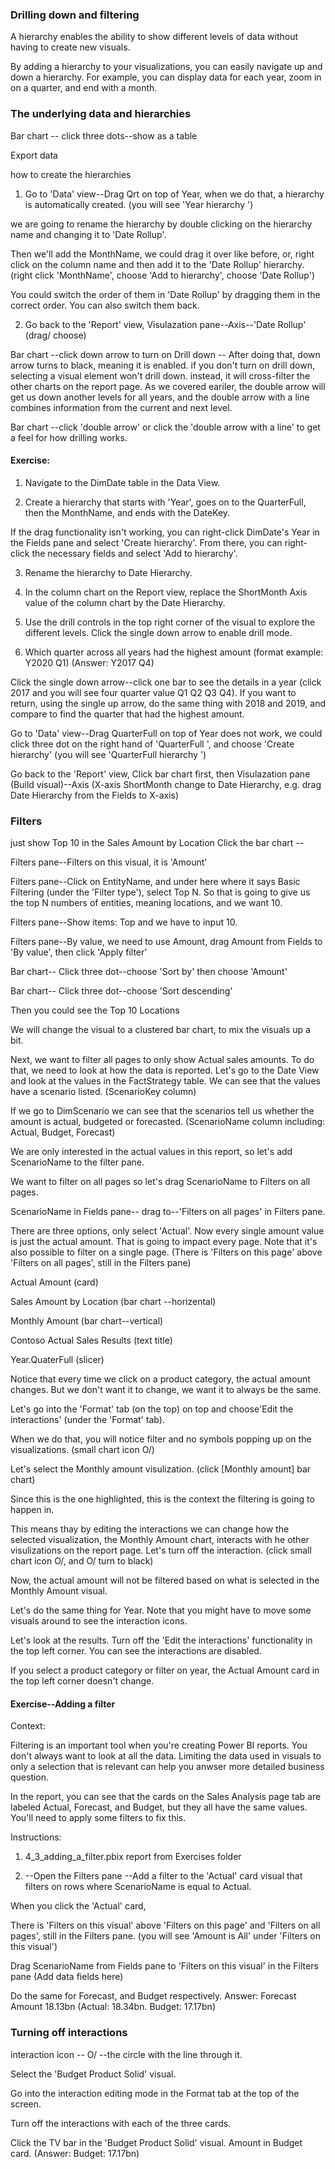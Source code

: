 ### Drilling down and filtering
A hierarchy enables the ability to show different levels of data without having to create new visuals.

By adding a hierarchy to your visualizations, you can easily navigate up and down a hierarchy. For example, you can display data for each year, zoom in on a quarter, and end with a month.


### The underlying data and hierarchies
Bar chart -- click three dots--show as a table

Export data

how to create the hierarchies

1. Go to 'Data' view--Drag Qrt on top of Year, when we do that,  a hierarchy is automatically created. (you will see 'Year hierarchy ')

we are going to rename the hierarchy by double clicking on the hierarchy name and changing it to 'Date Rollup'.

Then we'll add the MonthName, we could drag it over like before, or, right click on the column name and then add it to the 'Date Rollup' hierarchy. (right click 'MonthName', choose 'Add to hierarchy', choose 'Date Rollup')

You could switch the order of them in 'Date Rollup' by dragging them in the correct order. You can also switch them back.

2. Go back to the 'Report' view, Visulazation pane--Axis--'Date Rollup' (drag/ choose)

Bar chart --click down arrow to turn on Drill down -- After doing that, down arrow turns to black, meaning it is enabled. if you don't turn on drill down, selecting a visual element won't drill down. instead, it will cross-filter the other charts on the report page. As we covered eariler, the double arrow will get us down another levels for all years, and the double arrow with a line combines information from the current and next level.

Bar chart --click 'double arrow'  or click the 'double arrow with a line' to get a feel for how drilling works.

#### Exercise:
1. Navigate to the DimDate table in the Data View.

2. Create a hierarchy that starts with 'Year', goes on to the QuarterFull, then the MonthName, and ends with the DateKey.

If the drag functionality isn't working, you can right-click DimDate's Year in the Fields pane and select 'Create hierarchy'. From there, you can right-click the necessary fields and select 'Add to hierarchy'.

3. Rename the hierarchy to Date Hierarchy.

4. In the column chart on the Report view, replace the ShortMonth Axis value of the column chart by the Date Hierarchy.

5. Use the drill controls in the top right corner of the visual to explore the different levels. Click the single down arrow to enable drill mode.

6. Which quarter across all years had the highest amount (format example: Y2020 Q1)  (Answer: Y2017 Q4)

Click the single down arrow--click one bar to see the details in a year (click 2017 and you will see four quarter value Q1 Q2 Q3 Q4). If you want to return, using the single up arrow, do the same thing with 2018 and 2019, and compare to find the quarter that had the highest amount.


Go to 'Data' view--Drag QuarterFull on top of Year does not work, we could click three dot on the right hand of 'QuarterFull ', and choose 'Create hierarchy' (you will see 'QuarterFull hierarchy ')

Go back to the 'Report' view, Click bar chart first, then Visulazation pane (Build visual)--Axis (X-axis ShortMonth change to Date Hierarchy, e.g. drag Date Hierarchy from the Fields to X-axis)


### Filters
just show Top 10 in the Sales Amount by Location
Click the bar chart --

Filters pane--Filters on this visual, it is 'Amount'

Filters pane--Click on EntityName, and under here where it says Basic Filtering (under the 'Filter type'), select Top N. So that is going to give us the top N numbers of entities, meaning locations, and we want 10. 

Filters pane--Show items: Top and we have to input 10. 

Filters pane--By value, we need to use Amount, drag Amount from Fields to 'By value', then click 'Apply filter'


Bar chart-- Click three dot--choose 'Sort by' then choose 'Amount'

Bar chart-- Click three dot--choose 'Sort descending'

Then you could see the Top 10 Locations


We will change the visual to a clustered bar chart, to mix the visuals up a bit.

Next, we want to filter all pages to only show Actual sales amounts. To do that, we need to look at how the data is reported. Let's go to the Date View and look at the values in the FactStrategy table. We can see that the values have a scenario listed. (ScenarioKey column)

If we go to DimScenario we can see that the scenarios tell us whether the amount is actual, budgeted or forecasted. (ScenarioName column including: Actual, Budget, Forecast)

We are only interested in the actual values in this report, so let's add ScenarioName to the filter pane.

We want to filter on all pages so let's drag ScenarioName to Filters on all pages.

ScenarioName in Fields pane-- drag to--'Filters on all pages' in Filters pane.

There are three options, only select 'Actual'. Now every single amount value is just the actual amount. That is going to impact every page. Note that it's also possible to filter on a single page. (There is 'Filters on this page' above 'Filters on all pages', still in the Filters pane)

Actual Amount (card)

Sales Amount by Location   (bar chart --horizental)   

Monthly Amount  (bar chart--vertical)

Contoso Actual Sales Results (text title)

Year.QuaterFull  (slicer)

Notice that every time we click on a product category, the actual amount changes. But we don't want it to change, we want it to always be the same.

Let's go into the 'Format' tab (on the top) on top and choose'Edit the interactions' (under the 'Format' tab).

When we do that, you will notice filter and no symbols popping up on the visualizations. (small chart icon O/)

Let's select the Monthly amount visulization. (click [Monthly amount] bar chart)

Since this is the one highlighted, this is the context the filtering is going to happen in.

This means thay by editing the interactions we can change how the selected visualization, the Monthly Amount chart, interacts with he other visulizations on the report page. Let's turn off the interaction. (click small chart icon O/, and O/ turn to black)

Now, the actual amount will not be filtered based on what is selected in the Monthly Amount visual. 

Let's do the same thing for Year. Note that you might have to move some visuals around to see the interaction icons.

Let's look at the results. Turn off the 'Edit the interactions' functionality in the top left corner. You can see the interactions are disabled.

If you select a product category or filter on year, the Actual Amount card in the top left corner doesn't change. 


#### Exercise--Adding a filter

Context:

Filtering is an important tool when you're creating Power BI reports. You don't always want to look at all the data. Limiting the data used in visuals to only a selection that is relevant can help you anwser more detailed business question.

In the report, you can see that the cards on the Sales Analysis page tab are labeled Actual, Forecast, and Budget, but they all have the same values. You'll need to apply some filters to fix this.

Instructions:

1. 4_3_adding_a_filter.pbix report from Exercises folder

2. --Open the Filters pane
--Add a filter to the 'Actual' card visual that filters on rows where ScenarioName is equal to Actual.

When you click the 'Actual' card, 

There is 'Filters on this visual' above 'Filters on this page' and 'Filters on all pages', still in the Filters pane. (you will see 'Amount is All' under 'Filters on this visual')

Drag ScenarioName from Fields pane to 'Filters on this visual' in the Filters pane (Add data fields here)

Do the same for Forecast, and Budget respectively. Answer: Forecast Amount 18.13bn  (Actual: 18.34bn. Budget: 17.17bn)

### Turning off interactions
interaction icon -- O/ --the circle with the line through it.

Select the 'Budget Product Solid' visual.

Go into the interaction editing mode in the Format tab at the top of the screen.

Turn off the interactions with each of the three cards.

Click the TV bar in the 'Budget Product Solid' visual. Amount in Budget card. (Answer: Budget: 17.17bn)

